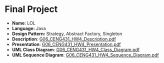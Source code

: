 # Final Project

- **Name**: LOL
- **Language:** Java
- **Design Pattern:** Strategy, Abstract Factory, Singleton
- **Description**: [G06_CENG431_HW4_Description.pdf](./G06_CENG431_HW4_Description.pdf)
- **Presentation**: [G06_CENG431_HW4_Presentation.pdf](./G06_CENG431_HW4_Presentation.pdf)
- **UML Class Diagram**: [G06_CENG431_HW4_Class_Diagram.pdf](./G06_CENG431_HW4_Class_Diagram.pdf)
- **UML Sequence Diagram**: [G06_CENG431_HW4_Sequence_Diagram.pdf](./G06_CENG431_HW4_Sequence_Diagram.pdf)
